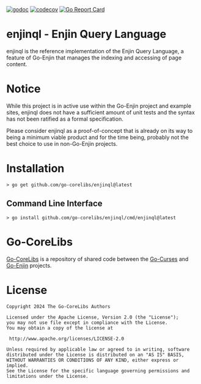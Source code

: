 [![godoc](https://img.shields.io/badge/godoc-reference-blue.svg)](https://pkg.go.dev/github.com/go-corelibs/enjinql)
[![codecov](https://codecov.io/gh/go-corelibs/enjinql/graph/badge.svg?token=TudEftLKUz)](https://codecov.io/gh/go-corelibs/enjinql)
[![Go Report Card](https://goreportcard.com/badge/github.com/go-corelibs/enjinql)](https://goreportcard.com/report/github.com/go-corelibs/enjinql)

# enjinql - Enjin Query Language

enjinql is the reference implementation of the Enjin Query Language, a feature
of Go-Enjin that manages the indexing and accessing of page content.

# Notice

While this project is in active use within the Go-Enjin project and example
sites, enjinql does not have a sufficient amount of unit tests and the syntax
has not been ratified as a formal specification.

Please consider enjinql as a proof-of-concept that is already on its way to
being a minimum viable product and for the time being, probably not the best
choice to use in non-Go-Enjin projects.

# Installation

``` shell
> go get github.com/go-corelibs/enjinql@latest
```

## Command Line Interface

``` shell
> go install github.com/go-corelibs/enjinql/cmd/enjinql@latest
```

# Go-CoreLibs

[Go-CoreLibs] is a repository of shared code between the [Go-Curses] and
[Go-Enjin] projects.

# License

```
Copyright 2024 The Go-CoreLibs Authors

Licensed under the Apache License, Version 2.0 (the "License");
you may not use file except in compliance with the License.
You may obtain a copy of the license at

 http://www.apache.org/licenses/LICENSE-2.0

Unless required by applicable law or agreed to in writing, software
distributed under the License is distributed on an "AS IS" BASIS,
WITHOUT WARRANTIES OR CONDITIONS OF ANY KIND, either express or implied.
See the License for the specific language governing permissions and
limitations under the License.
```

[Go-CoreLibs]: https://github.com/go-corelibs
[Go-Curses]: https://github.com/go-curses
[Go-Enjin]: https://github.com/go-enjin
